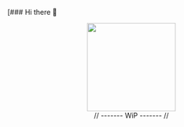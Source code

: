 <!--
**pass0n/pass0n** is a ✨ _special_ ✨ repository because its `README.md` (this file) appears on your GitHub profile. -->

[### Hi there 👋

<div align="center">
<img height="180em" src="https://github-readme-stats.vercel.app/api/top-langs/?username=pass0n&layout=compact&langs_count=7&theme=dark"/><br>
<text>// ------- WiP ------- //<text>
</div>



